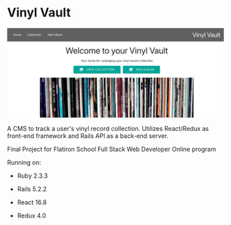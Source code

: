 # Vinyl Vault
![Vinyl Vault screenshot](https://raw.githubusercontent.com/trav15/trav15.github.io/master/img/vinyl-vault.png)

A CMS to track a user's vinyl record collection. Utilizes React/Redux as front-end framework and Rails API as a back-end server.

Final Project for Flatiron School Full Stack Web Developer Online program

Running on:

* Ruby 2.3.3

* Rails 5.2.2

* React 16.8

* Redux 4.0
